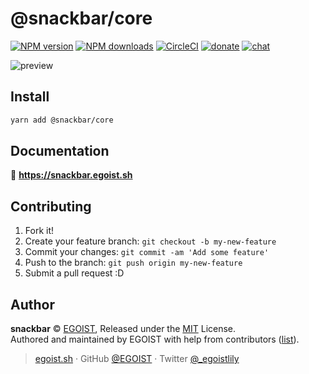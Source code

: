 # @snackbar/core

[![NPM version](https://badgen.net/npm/v/@snackbar/core)](https://npmjs.com/package/@snackbar/core) [![NPM downloads](https://badgen.net/npm/dm/@snackbar/core)](https://npmjs.com/package/@snackbar/core) [![CircleCI](https://badgen.net/circleci/github/egoist/snackbar/master)](https://circleci.com/gh/egoist/snackbar/tree/master) [![donate](https://badgen.net/badge/support%20me/donate/ff69b4)](https://patreon.com/egoist) [![chat](https://badgen.net/badge/chat%20on/discord/7289DA)](https://chat.egoist.moe)

![preview](./media/snack.gif)

## Install

```bash
yarn add @snackbar/core
```

## Documentation

📝 **https://snackbar.egoist.sh**

## Contributing

1. Fork it!
2. Create your feature branch: `git checkout -b my-new-feature`
3. Commit your changes: `git commit -am 'Add some feature'`
4. Push to the branch: `git push origin my-new-feature`
5. Submit a pull request :D

## Author

**snackbar** © [EGOIST](https://github.com/egoist), Released under the [MIT](./LICENSE) License.<br>
Authored and maintained by EGOIST with help from contributors ([list](https://github.com/egoist/snackbar/contributors)).

> [egoist.sh](https://egoist.sh) · GitHub [@EGOIST](https://github.com/egoist) · Twitter [@\_egoistlily](https://twitter.com/_egoistlily)
